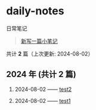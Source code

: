 # daily-notes

日常笔记

> [新写一篇小笔记](https://github.com/whisper-xiang/daily-notes/issues/new)

共计 **2** 篇（上次更新: 2024-08-02）

## 2024 年 (共计 2 篇)

1. 2024-08-02 —— [test2](https://github.com/whisper-xiang/daily-notes/issues/10)

2. 2024-08-02 —— [test1](https://github.com/whisper-xiang/daily-notes/issues/9)

